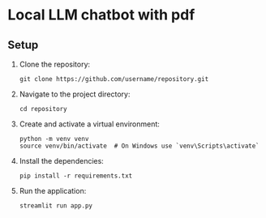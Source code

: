 # Local LLM chatbot with pdf

## Setup

1. Clone the repository:
    ```
    git clone https://github.com/username/repository.git
    ```

2. Navigate to the project directory:
    ```
    cd repository
    ```

3. Create and activate a virtual environment:
    ```
    python -m venv venv
    source venv/bin/activate  # On Windows use `venv\Scripts\activate`
    ```

4. Install the dependencies:
    ```
    pip install -r requirements.txt
    ```

5. Run the application:
    ```
    streamlit run app.py
    ```

